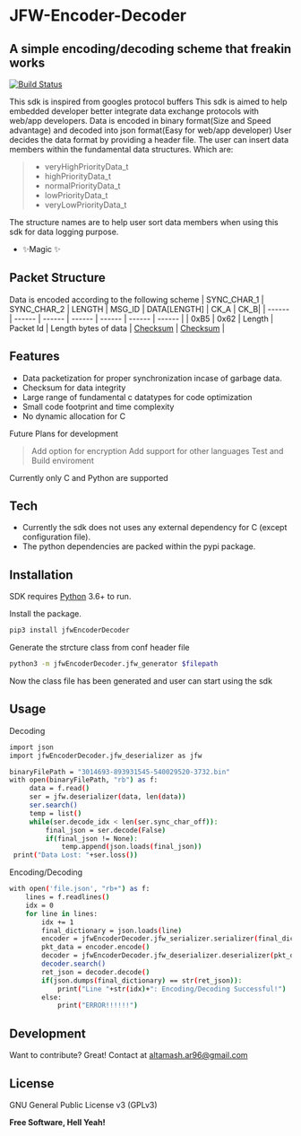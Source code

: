 # JFW-Encoder-Decoder
## A simple encoding/decoding scheme that freakin works

[![Build Status](https://travis-ci.org/heezes/jfw-encoding-decoding.svg?branch=main)](https://travis-ci.org/heezes)

This sdk is inspired from googles protocol buffers
This sdk is aimed to help embedded developer better integrate data exchange protocols with web/app developers. Data is encoded in binary format(Size and Speed advantage) and decoded into json format(Easy for web/app developer)
User decides the data format by providing a header file. The user can insert data members within the fundamental data structures. Which are:
>- veryHighPriorityData_t
>- highPriorityData_t
>- normalPriorityData_t
>- lowPriorityData_t
>- veryLowPriorityData_t

The structure names are to help user sort data members when using this sdk for data logging purpose.

- ✨Magic ✨

## Packet Structure

Data is encoded according to the following scheme
| SYNC_CHAR_1 | SYNC_CHAR_2 | LENGTH | MSG_ID | DATA[LENGTH] | CK_A | CK_B|
| ------ | ------ | ------ | ------ | ------ | ------ | ------ |
| 0xB5 | 0x62 | Length | Packet Id | Length bytes of data | [Checksum] | [Checksum] |

## Features

- Data packetization for proper synchronization incase of garbage data.
- Checksum for data integrity
- Large range of fundamental c datatypes for code optimization
- Small code footprint and time complexity
- No dynamic allocation for C

Future Plans for development
> Add option for encryption
> Add support for other languages
> Test and Build enviroment

Currently only C and Python are supported

## Tech

- Currently the sdk does not uses any external dependency for C (except configuration file).
- The python dependencies are packed within the pypi package.

## Installation

SDK requires [Python] 3.6+ to run.

Install the package.

```sh
pip3 install jfwEncoderDecoder
```

Generate the strcture class from conf header file
```sh
python3 -m jfwEncoderDecoder.jfw_generator $filepath
```
Now the class file has been generated and user can start using the sdk

## Usage

Decoding
```sh
import json
import jfwEncoderDecoder.jfw_deserializer as jfw

binaryFilePath = "3014693-893931545-540029520-3732.bin"
with open(binaryFilePath, "rb") as f:
     data = f.read()
     ser = jfw.deserializer(data, len(data))
     ser.search()
     temp = list()
     while(ser.decode_idx < len(ser.sync_char_off)):
         final_json = ser.decode(False)
         if(final_json != None):
             temp.append(json.loads(final_json))
 print("Data Lost: "+ser.loss())
```

Encoding/Decoding
```sh
with open('file.json', "rb+") as f:
    lines = f.readlines()
    idx = 0
    for line in lines:
        idx += 1
        final_dictionary = json.loads(line)
        encoder = jfwEncoderDecoder.jfw_serializer.serializer(final_dictionary, len(final_dictionary))
        pkt_data = encoder.encode()
        decoder = jfwEncoderDecoder.jfw_deserializer.deserializer(pkt_data, len(pkt_data))
        decoder.search()
        ret_json = decoder.decode()
        if(json.dumps(final_dictionary) == str(ret_json)):
            print("Line "+str(idx)+": Encoding/Decoding Successful!")
        else:
            print("ERROR!!!!!!")
```

## Development

Want to contribute? Great!
Contact at altamash.ar96@gmail.com

## License

GNU General Public License v3 (GPLv3)

**Free Software, Hell Yeah!**

[//]: # (These are reference links used in the body of this note and get stripped out when the markdown processor does its job. There is no need to format nicely because it shouldn't be seen. Thanks SO - http://stackoverflow.com/questions/4823468/store-comments-in-markdown-syntax)
   [Checksum]: <https://en.wikipedia.org/wiki/Fletcher%27s_checksum#Example_calculation_of_the_Fletcher-16_checksum>
   [Python]: <https://www.python.org>